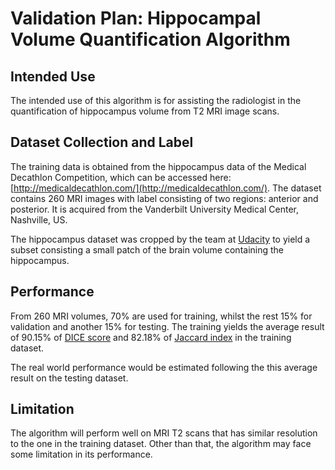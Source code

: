 # Validation Plan: Hippocampal Volume Quantification Algorithm

## Intended Use
The intended use of this algorithm is for assisting the radiologist in the
quantification of hippocampus volume from T2 MRI image scans.

## Dataset Collection and Label
The training data is obtained from the hippocampus data of the Medical 
Decathlon Competition, which can be accessed here: [http://medicaldecathlon.com/](http://medicaldecathlon.com/).
The dataset contains 260 MRI images with label consisting of two regions: 
anterior and posterior. It is acquired from the Vanderbilt University Medical
Center, Nashville, US.

The hippocampus dataset was cropped by the team at [Udacity](https://www.udacity.com/)
to yield a subset consisting a small patch of the brain volume containing
the hippocampus.

## Performance
From 260 MRI volumes, 70% are used for training, whilst the rest 15% for
validation and another 15% for testing. The training yields the average 
result of 90.15% of [DICE score](https://en.wikipedia.org/wiki/Dice-S%C3%B8rensen_coefficient)
and 82.18% of [Jaccard index](https://en.wikipedia.org/wiki/Jaccard_index)
in the training dataset.

The real world performance would be estimated following the this average
result on the testing dataset.

## Limitation
The algorithm will perform well on MRI T2 scans that has similar resolution
to the one in the training dataset. Other than that, the algorithm may face
some limitation in its performance.
